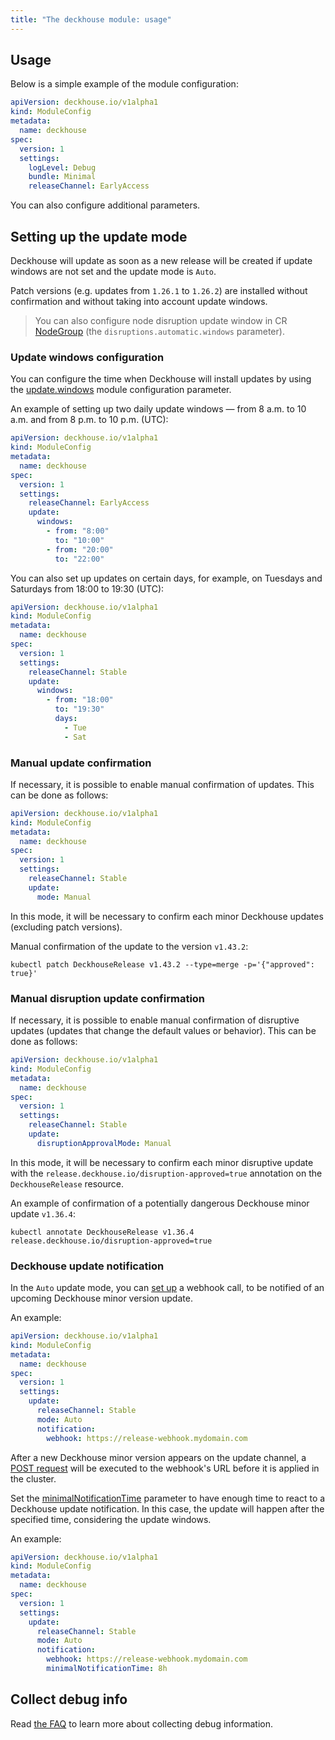 ```yaml
---
title: "The deckhouse module: usage"
---
```


## Usage

Below is a simple example of the module configuration:

```yaml
apiVersion: deckhouse.io/v1alpha1
kind: ModuleConfig
metadata:
  name: deckhouse
spec:
  version: 1
  settings:
    logLevel: Debug
    bundle: Minimal
    releaseChannel: EarlyAccess
```

You can also configure additional parameters.

## Setting up the update mode

Deckhouse will update as soon as a new release will be created if update windows are not set and the update mode is `Auto`.

Patch versions (e.g. updates from `1.26.1` to `1.26.2`) are installed without confirmation and without taking into account update windows.

> You can also configure node disruption update window in CR [NodeGroup](../../modules/040-node-manager/cr.html#nodegroup) (the `disruptions.automatic.windows` parameter).

### Update windows configuration

You can configure the time when Deckhouse will install updates by using the [update.windows](configuration.html#parameters-update-windows) module configuration parameter.

An example of setting up two daily update windows — from 8 a.m. to 10 a.m. and from 8 p.m. to 10 p.m. (UTC):

```yaml
apiVersion: deckhouse.io/v1alpha1
kind: ModuleConfig
metadata:
  name: deckhouse
spec:
  version: 1
  settings:
    releaseChannel: EarlyAccess
    update:
      windows: 
        - from: "8:00"
          to: "10:00"
        - from: "20:00"
          to: "22:00"
```

You can also set up updates on certain days, for example, on Tuesdays and Saturdays from 18:00 to 19:30 (UTC):

```yaml
apiVersion: deckhouse.io/v1alpha1
kind: ModuleConfig
metadata:
  name: deckhouse
spec:
  version: 1
  settings:
    releaseChannel: Stable
    update:
      windows: 
        - from: "18:00"
          to: "19:30"
          days:
            - Tue
            - Sat
```

### Manual update confirmation

If necessary, it is possible to enable manual confirmation of updates. This can be done as follows:

```yaml
apiVersion: deckhouse.io/v1alpha1
kind: ModuleConfig
metadata:
  name: deckhouse
spec:
  version: 1
  settings:
    releaseChannel: Stable
    update:
      mode: Manual
```

In this mode, it will be necessary to confirm each minor Deckhouse updates (excluding patch versions).

Manual confirmation of the update to the version `v1.43.2`:

```shell
kubectl patch DeckhouseRelease v1.43.2 --type=merge -p='{"approved": true}'
```

### Manual disruption update confirmation

If necessary, it is possible to enable manual confirmation of disruptive updates (updates that change the default values or behavior). This can be done as follows:

```yaml
apiVersion: deckhouse.io/v1alpha1
kind: ModuleConfig
metadata:
  name: deckhouse
spec:
  version: 1
  settings:
    releaseChannel: Stable
    update:
      disruptionApprovalMode: Manual
```

In this mode, it will be necessary to confirm each minor disruptive update with the `release.deckhouse.io/disruption-approved=true` annotation on the `DeckhouseRelease` resource.

An example of confirmation of a potentially dangerous Deckhouse minor update `v1.36.4`:

```shell
kubectl annotate DeckhouseRelease v1.36.4 release.deckhouse.io/disruption-approved=true
```

### Deckhouse update notification

In the `Auto` update mode, you can [set up](configuration.html#parameters-update-notification) a webhook call, to be notified of an upcoming Deckhouse minor version update.

An example:

```yaml
apiVersion: deckhouse.io/v1alpha1
kind: ModuleConfig
metadata:
  name: deckhouse
spec:
  version: 1
  settings:
    update:
      releaseChannel: Stable
      mode: Auto
      notification:
        webhook: https://release-webhook.mydomain.com
```

After a new Deckhouse minor version appears on the update channel, a [POST request](configuration.html#parameters-update-notification-webhook) will be executed to the webhook's URL before it is applied in the cluster.

Set the [minimalNotificationTime](configuration.html#parameters-update-notification-minimalnotificationtime) parameter to have enough time to react to a Deckhouse update notification. In this case, the update will happen after the specified time, considering the update windows.

An example:

```yaml
apiVersion: deckhouse.io/v1alpha1
kind: ModuleConfig
metadata:
  name: deckhouse
spec:
  version: 1
  settings:
    update:
      releaseChannel: Stable
      mode: Auto
      notification:
        webhook: https://release-webhook.mydomain.com
        minimalNotificationTime: 8h
```

## Collect debug info

Read [the FAQ](faq.html#how-to-collect-debug-info) to learn more about collecting debug information.
